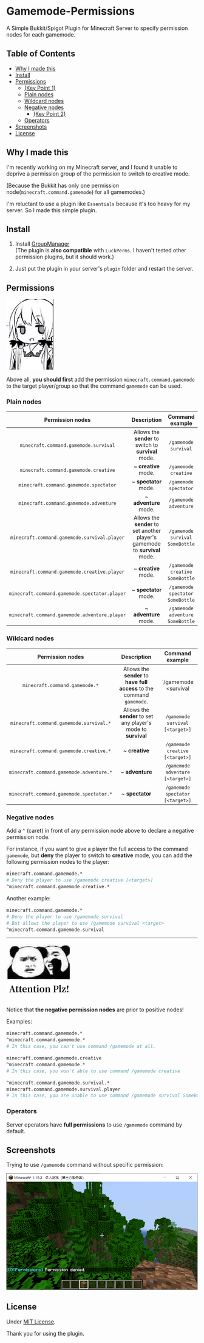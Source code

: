 # Gamemode-Permissions
A Simple Bukkit/Spigot Plugin for Minecraft Server to specify permission nodes for each gamemode.

## Table of Contents

- [Why I made this](#why-i-made-this)
- [Install](#install)
- [Permissions](#permissions)
    - [(Key Point 1)](#key-point-1)
    - [Plain nodes](#plain-nodes)
    - [Wildcard nodes](#wildcard-nodes)
    - [Negative nodes](#negative-nodes)
        - [(Key Point 2)](#key-point-2)
    - [Operators](#operators)
- [Screenshots](#screenshots)
- [License](#license)

## Why I made this
I'm recently working on my Minecraft server, and I found it unable to deprive a permission group of the permission to switch to creative mode.   

(Because the Bukkit has only one permission node(`minecraft.command.gamemode`) for all gamemodes.)

I'm reluctant to use a plugin like `Essentials` because it's too heavy for my server. So I made this simple plugin.   

## Install

1. Install [GroupManager](https://github.com/ElgarL/GroupManager)   
    (The plugin is **also compatible** with `LuckPerms`. I haven't tested other permission plugins, but it should work.)  

2. Just put the plugin in your server's `plugin` folder and restart the server.  

## Permissions

![Attention please](./pics/speechless.jpg)  

<a id="key-point-1"></a>

Above all, **you should first** add the permission `minecraft.command.gamemode` to the target player/group so that the command `gamemode` can be used.  

### Plain nodes

| Permission nodes| Description | Command example |
|:---:|:---:|:---:|
| `minecraft.command.gamemode.survival` | Allows the **sender** to switch to **survival** mode. |`/gamemode survival`|
| `minecraft.command.gamemode.creative` | ~ **creative** mode. |`/gamemode creative`|
| `minecraft.command.gamemode.spectator` | ~ **spectator** mode. |`/gamemode spectator`|
| `minecraft.command.gamemode.adventure` | ~ **adventure** mode. |`/gamemode adventure`|
| `minecraft.command.gamemode.survival.player` | Allows the **sender** to set another player's gamemode to **survival** mode. |`/gamemode survival SomeBottle`|
| `minecraft.command.gamemode.creative.player` |  ~ **creative** mode.  |`/gamemode creative SomeBottle`|
| `minecraft.command.gamemode.spectator.player` | ~ **spectator** mode.  |`/gamemode spectator SomeBottle`|
| `minecraft.command.gamemode.adventure.player` | ~ **adventure** mode. |`/gamemode adventure SomeBottle`|

### Wildcard nodes

| Permission nodes| Description | Command example |
|:---:|:---:|:---:|
| `minecraft.command.gamemode.*` | Allows the **sender** to **have full access** to the command `gamemode`. |`/gamemode <survival|creative|spectator|adventure> [<target>]`|
| `minecraft.command.gamemode.survival.*` | Allows the **sender** to set any player's mode to **survival** |`/gamemode survival [<target>]`|
| `minecraft.command.gamemode.creative.*` | ~ **creative** |`/gamemode creative [<target>]`|
| `minecraft.command.gamemode.adventure.*` | ~ **adventure** |`/gamemode adventure [<target>]`|
| `minecraft.command.gamemode.spectator.*` | ~ **spectator** |`/gamemode spectator [<target>]`|  

### Negative nodes

Add a `^` (caret) in front of any permission node above to declare a negative permission node.  

For instance, if you want to give a player the full access to the command `gamemode`, but **deny** the player to switch to **creative** mode, you can add the following permission nodes to the player:  

```bash
minecraft.command.gamemode.*
# Deny the player to use /gamemode creative [<target>]
^minecraft.command.gamemode.creative.* 
```

Another example:

```bash
minecraft.command.gamemode.*
# Deny the player to use /gamemode survival
# But allows the player to use /gamemode survival <target>
^minecraft.command.gamemode.survival 
```

------

<a id="key-point-2"></a>

![Attention Plz](./pics/attention-plz.png)  

Notice that **the negative permission nodes** are prior to positive nodes!

Examples:

```bash
minecraft.command.gamemode.*
^minecraft.command.gamemode.*
# In this case, you can't use command /gamemode at all.
```

```bash
minecraft.command.gamemode.creative
^minecraft.command.gamemode.*
# In this case, you won't able to use command /gamemode creative
```

```bash
^minecraft.command.gamemode.survival.*
minecraft.command.gamemode.survival.player
# In this case, you are unable to use command /gamemode survival SomeBottle
```

### Operators

Server operators have **full permissions** to use `/gamemode` command by default.

## Screenshots

Trying to use `/gamemode` command without specific permission:

![PermissionDenied](./pics/screenshot.png)  

## License

Under [MIT License](./LICENSE).  

Thank you for using the plugin.  